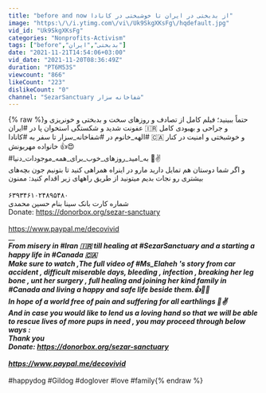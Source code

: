 ```yaml
---
title: "before and now از بدبختی در ایران تا خوشبختی در کانادا"
image: "https:\/\/i.ytimg.com\/vi\/Uk9SkgXKsFg\/hqdefault.jpg"
vid_id: "Uk9SkgXKsFg"
categories: "Nonprofits-Activism"
tags: ["before","بدبختی","ایران"]
date: "2021-11-21T14:54:06+03:00"
vid_date: "2021-11-20T08:36:49Z"
duration: "PT6M53S"
viewcount: "866"
likeCount: "223"
dislikeCount: "0"
channel: "SezarSanctuary شفاخانه سزار"
---
```

{% raw %}حتماً ببینید؛ فیلم کامل از تصادف و روزهای سخت و بدبختی و خونریزی و عفونت شدید و شکستگی استخوان پا در #ایران 🇮🇷 و جراحی و بهبودی کامل #الهه_خانوم در #شفاخانه_سزار تا سفر به #کانادا 🇨🇦 و خوشبختی و امنیت در کنار خانواده مهربونش 👍😍<br />#به_امید_روزهای_خوب_برای_همه_موجودات_دنیا 💙✌<br />و اگر شما دوستان هم تمایل دارید مارو در اینراه همراهی کنید تا بتونیم جون بچه‌های بیشتری رو نجات بدیم میتونید از طریق راههای زیر اقدام کنید: ممنون<br /><br />۶۳۹۳۴۶۱۰۲۴۸۹۵۴۸۰<br />شماره کارت بانک سینا بنام حسین محمدی<br />Donate: <a rel="nofollow" target="blank" href="https://donorbox.org/sezar-sanctuary">https://donorbox.org/sezar-sanctuary</a><br /><br /><a rel="nofollow" target="blank" href="https://www.paypal.me/decovivid">https://www.paypal.me/decovivid</a><br />_____________________<br />From misery in #Iran 🇮🇷 till healing at #SezarSanctuary and a starting a happy life in #Canada 🇨🇦<br />Make sure to watch ,The full video of #Ms_Elaheh 's story from car accident , difficult miserable days, bleeding , infection , breaking her leg bone , unt her surgery , full healing and joining her kind family in #Canada and living a happy and safe life beside them.👍💐😍<br />In hope of a world free of pain and suffering for all earthlings 💚✌<br />And in case you would like to lend us a loving hand so that we will be able to rescue lives of more pups in need , you may proceed through below ways :<br />Thank  you<br />Donate: <a rel="nofollow" target="blank" href="https://donorbox.org/sezar-sanctuary">https://donorbox.org/sezar-sanctuary</a><br /><br /><a rel="nofollow" target="blank" href="https://www.paypal.me/decovivid">https://www.paypal.me/decovivid</a><br />___________________<br />#happydog #Gildog #doglover #love #family{% endraw %}
